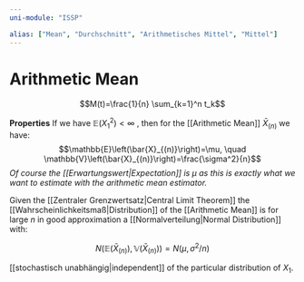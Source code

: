 ```yaml
---
uni-module: "ISSP"

alias: ["Mean", "Durchschnitt", "Arithmetisches Mittel", "Mittel"]
---
```


# Arithmetic Mean

$$M(t)=\frac{1}{n} \sum_{k=1}^n t_k$$

**Properties**
If we have $\mathbb{E}\left(X_1^2\right)<\infty$ , then for the [[Arithmetic Mean]] $\bar{X}_{(n)}$ we have:
$$\mathbb{E}\left(\bar{X}_{(n)}\right)=\mu, \quad \mathbb{V}\left(\bar{X}_{(n)}\right)=\frac{\sigma^2}{n}$$
_Of course the [[Erwartungswert|Expectation]] is $\mu$ as this is exactly what we want to estimate with the arithmetic mean estimator._

Given the [[Zentraler Grenzwertsatz|Central Limit Theorem]] the [[Wahrscheinlichkeitsmaß|Distribution]] of the [[Arithmetic Mean]] is for large $n$ in good approximation a [[Normalverteilung|Normal Distribution]] with:

$$N\left(\mathbb{E}\left(\bar{X}_{(n)}\right), \mathbb{V}\left(\bar{X}_{(n)}\right)\right)=N\left(\mu, \sigma^2 / n\right)$$

[[stochastisch unabhängig|independent]] of the particular distribution of $X_1$.
